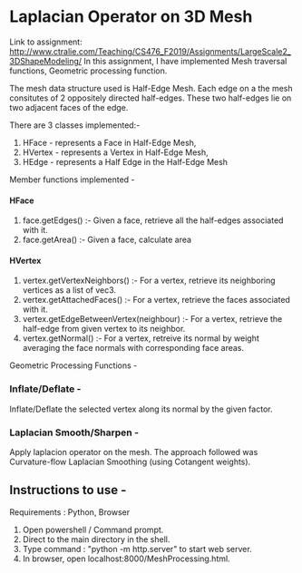 # Laplacian Operator on 3D Mesh

Link to assignment: http://www.ctralie.com/Teaching/CS476_F2019/Assignments/LargeScale2_3DShapeModeling/
In this assignment, I have implemented Mesh traversal functions, Geometric processing function.

The mesh data structure used is Half-Edge Mesh. Each edge on a the mesh consitutes of 2 oppositely directed half-edges. These two half-edges lie on two adjacent faces of the edge.

There are 3 classes implemented:-
1) HFace - represents a Face in Half-Edge Mesh,
2) HVertex - represents a Vertex in Half-Edge Mesh,
3) HEdge - represents a Half Edge in the Half-Edge Mesh

Member functions implemented -

#### HFace
1) face.getEdges() :- Given a face, retrieve all the half-edges associated with it.
2) face.getArea() :- Given a face, calculate area

#### HVertex
1) vertex.getVertexNeighbors() :- For a vertex, retrieve its neighboring vertices as a list of vec3.
2) vertex.getAttachedFaces() :- For a vertex, retrieve the faces associated with it.
3) vertex.getEdgeBetweenVertex(neighbour) :- For a vertex, retrieve the half-edge from given vertex to its neighbor.
4) vertex.getNormal() :- For a vertex, retreive its normal by weight averaging the face normals with corresponding face areas.

Geometric Processing Functions -

### Inflate/Deflate - 
Inflate/Deflate the selected vertex along its normal by the given factor.

### Laplacian Smooth/Sharpen -
Apply laplacion operator on the mesh. The approach followed was Curvature-flow Laplacian Smoothing (using Cotangent weights).

## Instructions to use -

Requirements : Python, Browser

1) Open powershell / Command prompt.
2) Direct to the main directory in the shell.
3) Type command : "python -m http.server" to start web server.
4) In browser, open localhost:8000/MeshProcessing.html.
